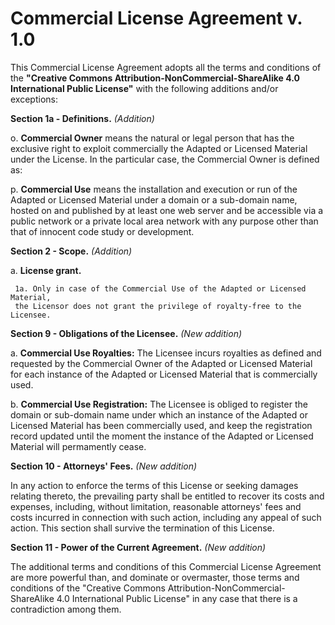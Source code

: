 # **Commercial License Agreement v. 1.0**

This Commercial License Agreement adopts all the terms and conditions of the
**"Creative Commons Attribution-NonCommercial-ShareAlike 4.0 International
Public License"** with the following additions and/or exceptions:

**Section 1a - Definitions.** *(Addition)*

  o. **Commercial Owner** means the natural or legal person that has the exclusive
     right to exploit commercially the Adapted or Licensed Material under the
     License.
     In the particular case, the Commercial Owner is defined as:

  p. **Commercial Use** means the installation and execution or run of the Adapted
     or Licensed Material under a domain or a sub-domain name, hosted on and
     published by at least one web server and be accessible via a public network
     or a private local area network with any purpose other than that of innocent
     code study or development.

**Section 2 - Scope.** *(Addition)*

  a. **License grant.**
  
     1a. Only in case of the Commercial Use of the Adapted or Licensed Material,
     the Licensor does not grant the privilege of royalty-free to the Licensee.

**Section 9 - Obligations of the Licensee.** *(New addition)*

  a. **Commercial Use Royalties:**
     The Licensee incurs royalties as defined and requested by the Commercial
     Owner of the Adapted or Licensed Material for each instance of the Adapted
     or Licensed Material that is commercially used.

  b. **Commercial Use Registration:**
     The Licensee is obliged to register the domain or sub-domain name under which
     an instance of the Adapted or Licensed Material has been commercially used,
     and keep the registration record updated until the moment the instance of the
     Adapted or Licensed Material will permamently cease.

**Section 10 - Attorneys' Fees.** *(New addition)*

In any action to enforce the terms of this License or seeking damages relating
thereto, the prevailing party shall be entitled to recover its costs and expenses,
including, without limitation, reasonable attorneys' fees and costs incurred in
connection with such action, including any appeal of such action. This section
shall survive the termination of this License.

**Section 11 - Power of the Current Agreement.** *(New addition)*

The additional terms and conditions of this Commercial License Agreement are more
powerful than, and dominate or overmaster, those terms and conditions of the
"Creative Commons Attribution-NonCommercial-ShareAlike 4.0 International Public
License" in any case that there is a contradiction among them.
